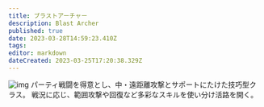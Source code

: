 ```yaml
---
title: ブラストアーチャー
description: Blast Archer
published: true
date: 2023-03-28T14:59:23.410Z
tags: 
editor: markdown
dateCreated: 2023-03-25T17:20:38.329Z
---
```


![img](https://pbs.twimg.com/media/FsTY0YXacAc-eE7?format=jpg&name=small)
パーティ戦闘を得意とし、中・遠距離攻撃とサポートにたけた技巧型クラス。
戦況に応じ、範囲攻撃や回復など多彩なスキルを使い分け活路を開く。
